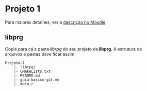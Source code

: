 # Projeto 1

Para maiores detalhes, ver a [descrição no Moodle](https://moodle.ifsc.edu.br/mod/page/view.php?id=177800)

## libprg

Copie para cá a pasta _librpg_ do seu projeto da **libprg**. A estrutura de arquivos e pastas deve ficar assim:

```
Projeto-1
    |- librpg/
    |- CMakeLists.txt
    |- README.md
    |- guia-basico-git.md
    |- main.c
```

